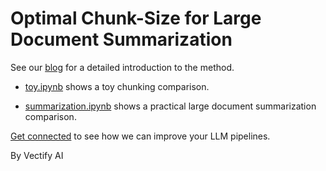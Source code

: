 # Optimal Chunk-Size for Large Document Summarization

See our [blog](https://vectify.ai/blog/LargeDocumentSummarization) for a detailed introduction to the method.

* [toy.ipynb](https://github.com/VectifyAI/LargeDocumentSummarization/blob/master/toy.ipynb) shows a toy chunking comparison.

* [summarization.ipynb](https://github.com/VectifyAI/LargeDocumentSummarization/blob/master/summarization.ipynb) shows a practical large document summarization comparison.

[Get connected](https://ii2abc2jejf.typeform.com/to/jiDMMXwX) to see how we can improve your LLM pipelines.

By Vectify AI
